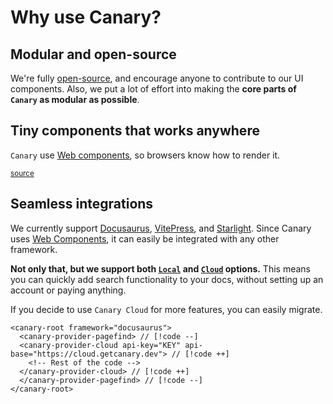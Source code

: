 <script setup>
import Headline from '../../components/Headline.vue'
import SizeChart from '../../components/SizeChart.vue'

import { data as canarySearch } from '../../data/size_canary_search.data.js'
import { data as canaryAll } from '../../data/size_canary_all.data.js'
import { data as docsearch } from '../../data/size_docsearch.data.js'
import { data as inkeep } from '../../data/size_inkeep.data.js'
import { data as kapa } from '../../data/size_kapa.data.js'
import { data as mendable } from '../../data/size_mendable.data.js'

const packages = {
  "@docsearch/js": docsearch.size,
  '🐤@getcanary/web (Search)': canarySearch.size,
  '🐤@getcanary/web (Search + Ask)': canaryAll.size,
  "kapa-widget.bundle.js": kapa.size,
  "@mendable/search": mendable.size,
  "@inkeep/uikit-js": inkeep.size,
}
</script>

# Why use Canary?

## Modular and open-source

We're fully [open-source](https://github.com/fastrepl/canary), and encourage anyone to contribute to our UI components. Also, we put a lot of effort into making the **core parts of `Canary` as modular as possible**.

## Tiny components that works anywhere

`Canary` use [Web components](https://developer.mozilla.org/en-US/docs/Web/Web_Components), so browsers know how to render it.

<sub><a href="https://github.com/fastrepl/canary/tree/main/js/apps/docs/data">source</a></sub>

<SizeChart 
title="Bundle size (Uncompressed)"
:labels="Object.keys(packages)"
:values="Object.values(packages)"
/>

## Seamless integrations

We currently support [Docusaurus](https://docusaurus.io/), [VitePress](https://vitepress.dev/), and [Starlight](https://starlight.astro.build/). Since Canary uses [Web Components](https://developer.mozilla.org/en-US/docs/Web/Web_Components), it can easily be integrated with any other framework.

**Not only that, but we support both [`Local`](/docs/local/intro) and [`Cloud`](/docs/cloud/intro) options.**
This means you can quickly add search functionality to your docs, without setting up an account or paying anything.

If you decide to use `Canary Cloud` for more features, you can easily migrate.

```html-vue
<canary-root framework="docusaurus">
  <canary-provider-pagefind> // [!code --]
  <canary-provider-cloud api-key="KEY" api-base="https://cloud.getcanary.dev"> // [!code ++]
    <!-- Rest of the code -->
  </canary-provider-cloud> // [!code ++]
  </canary-provider-pagefind> // [!code --]
</canary-root>
```
